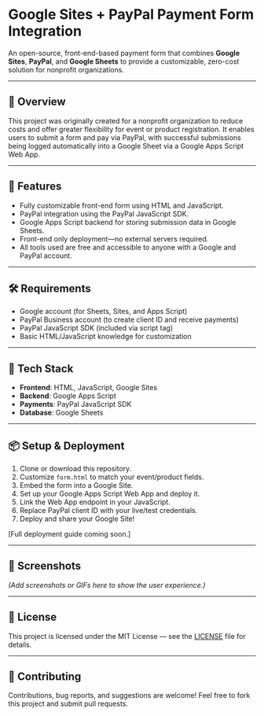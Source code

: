 # Google Sites + PayPal Payment Form Integration

An open-source, front-end-based payment form that combines **Google Sites**, **PayPal**, and **Google Sheets** to provide a customizable, zero-cost solution for nonprofit organizations.

---

## 🚀 Overview

This project was originally created for a nonprofit organization to reduce costs and offer greater flexibility for event or product registration. It enables users to submit a form and pay via PayPal, with successful submissions being logged automatically into a Google Sheet via a Google Apps Script Web App.

---

## 🔑 Features

- Fully customizable front-end form using HTML and JavaScript.
- PayPal integration using the PayPal JavaScript SDK.
- Google Apps Script backend for storing submission data in Google Sheets.
- Front-end only deployment—no external servers required.
- All tools used are free and accessible to anyone with a Google and PayPal account.

---

## 🛠 Requirements

- Google account (for Sheets, Sites, and Apps Script)
- PayPal Business account (to create client ID and receive payments)
- PayPal JavaScript SDK (included via script tag)
- Basic HTML/JavaScript knowledge for customization

---

## 🧰 Tech Stack

- **Frontend**: HTML, JavaScript, Google Sites
- **Backend**: Google Apps Script
- **Payments**: PayPal JavaScript SDK
- **Database**: Google Sheets

---

## 📦 Setup & Deployment

1. Clone or download this repository.
2. Customize `form.html` to match your event/product fields.
3. Embed the form into a Google Site.
4. Set up your Google Apps Script Web App and deploy it.
5. Link the Web App endpoint in your JavaScript.
6. Replace PayPal client ID with your live/test credentials.
7. Deploy and share your Google Site!

[Full deployment guide coming soon.]

---

## 📸 Screenshots

*(Add screenshots or GIFs here to show the user experience.)*

---

## 📝 License

This project is licensed under the MIT License — see the [LICENSE](LICENSE) file for details.

---

## 🤝 Contributing

Contributions, bug reports, and suggestions are welcome! Feel free to fork this project and submit pull requests.

